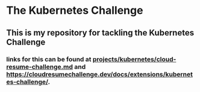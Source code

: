 # The Kubernetes Challenge
## This is my repository for tackling the Kubernetes Challenge 
### links for this can be found at [projects/kubernetes/cloud-resume-challenge.md](https://github.com/cloudresumechallenge/projects/blob/main/projects/kubernetes/cloud-resume-challenge.md) and https://cloudresumechallenge.dev/docs/extensions/kubernetes-challenge/.
